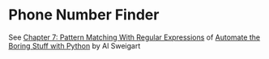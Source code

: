 # Phone Number Finder

See [Chapter 7: Pattern Matching With Regular Expressions](https://automatetheboringstuff.com/2e/chapter7/) of [Automate the Boring Stuff with Python]() by Al Sweigart